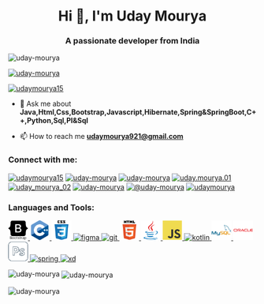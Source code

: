 <h1 align="center">Hi 👋, I'm Uday Mourya</h1>
<h3 align="center">A passionate developer from India</h3>

<p align="left"> <img src="https://komarev.com/ghpvc/?username=uday-mourya&label=Profile%20views&color=0e75b6&style=flat" alt="uday-mourya" /> </p>

<p align="left"> <a href="https://github.com/ryo-ma/github-profile-trophy"><img src="https://github-profile-trophy.vercel.app/?username=uday-mourya" alt="uday-mourya" /></a> </p>

<p align="left"> <a href="https://twitter.com/udaymourya15" target="blank"><img src="https://img.shields.io/twitter/follow/udaymourya15?logo=twitter&style=for-the-badge" alt="udaymourya15" /></a> </p>

- 💬 Ask me about **Java,Html,Css,Bootstrap,Javascript,Hibernate,Spring&SpringBoot,C++,Python,Sql,Pl&Sql**

- 📫 How to reach me **udaymourya921@gmail.com**

<h3 align="left">Connect with me:</h3>
<p align="left">
<a href="https://twitter.com/udaymourya15" target="blank"><img align="center" src="https://raw.githubusercontent.com/rahuldkjain/github-profile-readme-generator/master/src/images/icons/Social/twitter.svg" alt="udaymourya15" height="30" width="40" /></a>
<a href="https://linkedin.com/in/uday-mourya" target="blank"><img align="center" src="https://raw.githubusercontent.com/rahuldkjain/github-profile-readme-generator/master/src/images/icons/Social/linked-in-alt.svg" alt="uday-mourya" height="30" width="40" /></a>
<a href="https://stackoverflow.com/users/uday-mourya" target="blank"><img align="center" src="https://raw.githubusercontent.com/rahuldkjain/github-profile-readme-generator/master/src/images/icons/Social/stack-overflow.svg" alt="uday-mourya" height="30" width="40" /></a>
<a href="https://fb.com/uday.mourya.01" target="blank"><img align="center" src="https://raw.githubusercontent.com/rahuldkjain/github-profile-readme-generator/master/src/images/icons/Social/facebook.svg" alt="uday.mourya.01" height="30" width="40" /></a>
<a href="https://instagram.com/uday_mourya_02" target="blank"><img align="center" src="https://raw.githubusercontent.com/rahuldkjain/github-profile-readme-generator/master/src/images/icons/Social/instagram.svg" alt="uday_mourya_02" height="30" width="40" /></a>
<a href="https://www.youtube.com/c/uday-mourya" target="blank"><img align="center" src="https://raw.githubusercontent.com/rahuldkjain/github-profile-readme-generator/master/src/images/icons/Social/youtube.svg" alt="uday-mourya" height="30" width="40" /></a>
<a href="https://www.hackerearth.com/@uday-mourya" target="blank"><img align="center" src="https://raw.githubusercontent.com/rahuldkjain/github-profile-readme-generator/master/src/images/icons/Social/hackerearth.svg" alt="@uday-mourya" height="30" width="40" /></a>
<a href="https://auth.geeksforgeeks.org/user/udaymourya" target="blank"><img align="center" src="https://raw.githubusercontent.com/rahuldkjain/github-profile-readme-generator/master/src/images/icons/Social/geeks-for-geeks.svg" alt="udaymourya" height="30" width="40" /></a>
</p>

<h3 align="left">Languages and Tools:</h3>
<p align="left"> <a href="https://getbootstrap.com" target="_blank" rel="noreferrer"> <img src="https://raw.githubusercontent.com/devicons/devicon/master/icons/bootstrap/bootstrap-plain-wordmark.svg" alt="bootstrap" width="40" height="40"/> </a> <a href="https://www.w3schools.com/cpp/" target="_blank" rel="noreferrer"> <img src="https://raw.githubusercontent.com/devicons/devicon/master/icons/cplusplus/cplusplus-original.svg" alt="cplusplus" width="40" height="40"/> </a> <a href="https://www.w3schools.com/css/" target="_blank" rel="noreferrer"> <img src="https://raw.githubusercontent.com/devicons/devicon/master/icons/css3/css3-original-wordmark.svg" alt="css3" width="40" height="40"/> </a> <a href="https://www.figma.com/" target="_blank" rel="noreferrer"> <img src="https://www.vectorlogo.zone/logos/figma/figma-icon.svg" alt="figma" width="40" height="40"/> </a> <a href="https://git-scm.com/" target="_blank" rel="noreferrer"> <img src="https://www.vectorlogo.zone/logos/git-scm/git-scm-icon.svg" alt="git" width="40" height="40"/> </a> <a href="https://www.w3.org/html/" target="_blank" rel="noreferrer"> <img src="https://raw.githubusercontent.com/devicons/devicon/master/icons/html5/html5-original-wordmark.svg" alt="html5" width="40" height="40"/> </a> <a href="https://www.java.com" target="_blank" rel="noreferrer"> <img src="https://raw.githubusercontent.com/devicons/devicon/master/icons/java/java-original.svg" alt="java" width="40" height="40"/> </a> <a href="https://developer.mozilla.org/en-US/docs/Web/JavaScript" target="_blank" rel="noreferrer"> <img src="https://raw.githubusercontent.com/devicons/devicon/master/icons/javascript/javascript-original.svg" alt="javascript" width="40" height="40"/> </a> <a href="https://kotlinlang.org" target="_blank" rel="noreferrer"> <img src="https://www.vectorlogo.zone/logos/kotlinlang/kotlinlang-icon.svg" alt="kotlin" width="40" height="40"/> </a> <a href="https://www.mysql.com/" target="_blank" rel="noreferrer"> <img src="https://raw.githubusercontent.com/devicons/devicon/master/icons/mysql/mysql-original-wordmark.svg" alt="mysql" width="40" height="40"/> </a> <a href="https://www.oracle.com/" target="_blank" rel="noreferrer"> <img src="https://raw.githubusercontent.com/devicons/devicon/master/icons/oracle/oracle-original.svg" alt="oracle" width="40" height="40"/> </a> <a href="https://www.photoshop.com/en" target="_blank" rel="noreferrer"> <img src="https://raw.githubusercontent.com/devicons/devicon/master/icons/photoshop/photoshop-line.svg" alt="photoshop" width="40" height="40"/> </a> <a href="https://spring.io/" target="_blank" rel="noreferrer"> <img src="https://www.vectorlogo.zone/logos/springio/springio-icon.svg" alt="spring" width="40" height="40"/> </a> <a href="https://www.adobe.com/products/xd.html" target="_blank" rel="noreferrer"> <img src="https://cdn.worldvectorlogo.com/logos/adobe-xd.svg" alt="xd" width="40" height="40"/> </a> </p>

<p><img align="left" src="https://github-readme-stats.vercel.app/api/top-langs?username=uday-mourya&show_icons=true&locale=en&layout=compact" alt="uday-mourya" /></p>

<p>&nbsp;<img align="center" src="https://github-readme-stats.vercel.app/api?username=uday-mourya&show_icons=true&locale=en" alt="uday-mourya" /></p>

<p><img align="center" src="https://github-readme-streak-stats.herokuapp.com/?user=uday-mourya&" alt="uday-mourya" /></p>
